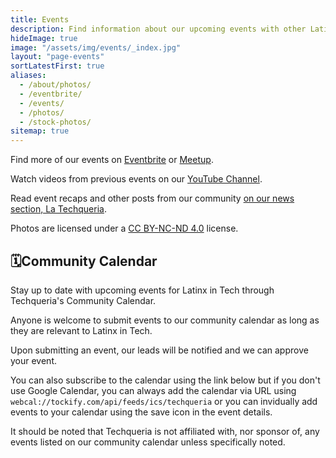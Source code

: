 ```yaml
---
title: Events
description: Find information about our upcoming events with other Latinx in Tech and subscribe to our community calendar.
hideImage: true
image: "/assets/img/events/_index.jpg"
layout: "page-events"
sortLatestFirst: true
aliases:
  - /about/photos/
  - /eventbrite/
  - /events/
  - /photos/
  - /stock-photos/
sitemap: true
---
```


Find more of our events on [Eventbrite](https://techqueria.eventbrite.com) or [Meetup](https://meetup.com/techqueria).

Watch videos from previous events on our [YouTube Channel](https://www.youtube.com/channel/UCUhXR0BOgyqrS1E_Sr4PVjQ).

Read event recaps and other posts from our community [on our news section, La Techqueria](/news/).

Photos are licensed under a [CC BY-NC-ND 4.0](https://creativecommons.org/licenses/by-nc-nd/4.0/) license.

<h2 id="community-calendar" class="mt-1"><span class="mr-sm">🗓</span>Community Calendar</h2>

Stay up to date with upcoming events for Latinx in Tech through Techqueria's Community Calendar.

Anyone is welcome to submit events to our community calendar as long as they are relevant to Latinx in Tech.

Upon submitting an event, our leads will be notified and we can approve your event.

You can also subscribe to the calendar using the link below but if you don't use Google Calendar, you can always add the calendar via URL using `webcal://tockify.com/api/feeds/ics/techqueria` or you can invidually add events to your calendar using the save icon in the event details.

It should be noted that Techqueria is not affiliated with, nor sponsor of, any events listed on our community calendar unless specifically noted.
